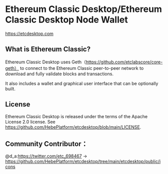 Ethereum Classic Desktop/Ethereum Classic Desktop Node Wallet
=====================================

https://etcdesktop.com

What is Ethereum Classic?
---------------------

Ethereum Classic Desktop uses Geth（https://github.com/etclabscore/core-geth） to connect to the Ethereum Classic peer-to-peer network to download and fully validate blocks and transactions.

It also includes a wallet and graphical user interface that can be optionally built.

License
-------

Ethereum Classic Desktop is released under the terms of the Apache License 2.0 license.
See https://github.com/HebePlatform/etcdesktop/blob/main/LICENSE.

Community Contributor：
---------------------

@d_a:https://twitter.com/etc_698467 -> https://github.com/HebePlatform/etcdesktop/tree/main/etcdesktop/public/icons 
